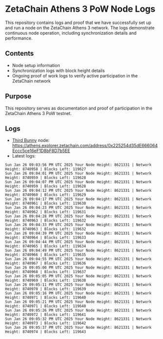 # ZetaChain Athens 3 PoW Node Logs
This repository contains logs and proof that we have successfully set up and run a node on the ZetaChain Athens 3 network. The logs demonstrate continuous node operation, including synchronization details and performance.

## Contents
- Node setup information
- Synchronization logs with block height details
- Ongoing proof of work logs to verify active participation in the ZetaChain network

## Purpose
This repository serves as documentation and proof of participation in the ZetaChain Athens 3 PoW testnet.

## Logs

- [Third Bunny](https://thirdbunny.xyz/) node: https://athens.explorer.zetachain.com/address/0x225254d35dE666064Eccc5ce16eF1D8bF8D7b5EE
- Latest logs:
```
Sun Jan 26 09:03:56 PM UTC 2025 Your Node Height: 8621331 | Network Height: 8740958 | Blocks Left: 119627
Sun Jan 26 09:04:01 PM UTC 2025 Your Node Height: 8621331 | Network Height: 8740959 | Blocks Left: 119628
Sun Jan 26 09:04:07 PM UTC 2025 Your Node Height: 8621331 | Network Height: 8740959 | Blocks Left: 119628
Sun Jan 26 09:04:12 PM UTC 2025 Your Node Height: 8621331 | Network Height: 8740960 | Blocks Left: 119629
Sun Jan 26 09:04:17 PM UTC 2025 Your Node Height: 8621331 | Network Height: 8740961 | Blocks Left: 119630
Sun Jan 26 09:04:23 PM UTC 2025 Your Node Height: 8621331 | Network Height: 8740962 | Blocks Left: 119631
Sun Jan 26 09:04:28 PM UTC 2025 Your Node Height: 8621331 | Network Height: 8740963 | Blocks Left: 119632
Sun Jan 26 09:04:33 PM UTC 2025 Your Node Height: 8621331 | Network Height: 8740963 | Blocks Left: 119632
Sun Jan 26 09:04:39 PM UTC 2025 Your Node Height: 8621331 | Network Height: 8740964 | Blocks Left: 119633
Sun Jan 26 09:04:44 PM UTC 2025 Your Node Height: 8621331 | Network Height: 8740965 | Blocks Left: 119634
Sun Jan 26 09:04:49 PM UTC 2025 Your Node Height: 8621331 | Network Height: 8740966 | Blocks Left: 119635
Sun Jan 26 09:04:55 PM UTC 2025 Your Node Height: 8621331 | Network Height: 8740967 | Blocks Left: 119636
Sun Jan 26 09:05:00 PM UTC 2025 Your Node Height: 8621331 | Network Height: 8740968 | Blocks Left: 119637
Sun Jan 26 09:05:05 PM UTC 2025 Your Node Height: 8621331 | Network Height: 8740969 | Blocks Left: 119638
Sun Jan 26 09:05:11 PM UTC 2025 Your Node Height: 8621331 | Network Height: 8740970 | Blocks Left: 119639
Sun Jan 26 09:05:16 PM UTC 2025 Your Node Height: 8621331 | Network Height: 8740971 | Blocks Left: 119640
Sun Jan 26 09:05:21 PM UTC 2025 Your Node Height: 8621331 | Network Height: 8740971 | Blocks Left: 119640
Sun Jan 26 09:05:26 PM UTC 2025 Your Node Height: 8621331 | Network Height: 8740972 | Blocks Left: 119641
Sun Jan 26 09:05:32 PM UTC 2025 Your Node Height: 8621331 | Network Height: 8740973 | Blocks Left: 119642
Sun Jan 26 09:05:37 PM UTC 2025 Your Node Height: 8621331 | Network Height: 8740974 | Blocks Left: 119643
```
